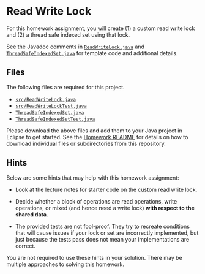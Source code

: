 Read Write Lock
=================================================

For this homework assignment, you will create (1) a custom read write lock and (2) a thread safe indexed set using that lock.

See the Javadoc comments in [`ReadWriteLock.java`](src/ReadWriteLock.java) and [`ThreadSafeIndexedSet.java`](src/ThreadSafeIndexedSet.java) for template code and additional details.

## Files ##

The following files are required for this project.

- [`src/ReadWriteLock.java`](src/ReadWriteLock.java)
- [`src/ReadWriteLockTest.java`](src/ReadWriteLockTest.java)
- [`ThreadSafeIndexedSet.java`](src/ThreadSafeIndexedSet.java)
- [`ThreadSafeIndexedSetTest.java`](src/ThreadSafeIndexedSetTest.java)

Please download the above files and add them to your Java project in Eclipse to get started. See the [Homework README](../README.md) for details on how to download individual files or subdirectories from this repository.

## Hints ##

Below are some hints that may help with this homework assignment:

- Look at the lecture notes for starter code on the custom read write lock.

- Decide whether a block of operations are read operations, write operations, or mixed (and hence need a write lock) **with respect to the shared data**.  

- The provided tests are not fool-proof. They try to recreate conditions that will cause issues if your lock or set are incorrectly implemented, but just because the tests pass does not mean your implementations are correct.

You are not required to use these hints in your solution. There may be multiple approaches to solving this homework.

